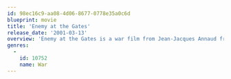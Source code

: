 ```yaml
---
id: 98ec16c9-aa08-4d06-8677-0778e35a0c6d
blueprint: movie
title: 'Enemy at the Gates'
release_date: '2001-03-13'
overview: 'Enemy at the Gates is a war film from Jean-Jacques Annaud from 2001 that takes place during the battle of Stalingard in World War II between the Russians and the Germans.'
genres:
  -
    id: 10752
    name: War
---
```

